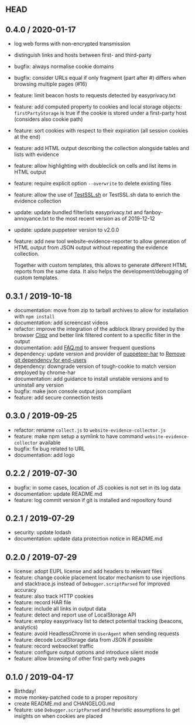 ## HEAD

## 0.4.0 / 2020-01-17

* log web forms with non-encrypted transmission
* distinguish links and hosts between first- and third-party
* bugfix: always normalise cookie domains
* bugfix: consider URLs equal if only fragment (part after #) differs when browsing multiple pages (#16)
* feature: limit beacon hosts to requests detected by easyprivacy.txt
* feature: add computed property to cookies and local storage objects: `firstPartyStorage` is true if the cookie is stored under a first-party host (considers also cookie path)
* feature: sort cookies with respect to their expiration (all session cookies at the end)
* feature: add HTML output describing the collection alongside tables and lists with evidence
* feature: allow highlighting with doubleclick on cells and list items in HTML output
* feature: require explicit option `--overwrite` to delete existing files
* feature: allow the use of [TestSSL.sh](https://testssl.sh/) or TestSSL.sh data to enrich the evidence collection
* update: update bundled filterlists easyprivacy.txt and fanboy-annoyance.txt to the most recent version as of 2019-12-12
* update: update puppeteer version to v2.0.0
* feature: add new tool website-evidence-reporter to allow generation of HTML output from JSON output without repeating the evidence collection.

  Together with custom templates, this allows to generate different HTML reports from the same data. It also helps the development/debugging of custom templates.

## 0.3.1 / 2019-10-18

  * documentation: move from zip to tarball archives to allow for installation with `npm install`
  * documentation: add screencast videos
  * refactor: improve the integration of the adblock library provided by the browser [Cliqz](https://cliqz.com/) and better link filtered content to a specific filter in the output
  * documentation: add [FAQ.md](FAQ.md) to answer frequent questions
  * dependency: update version and provider of [puppeteer-har](https://www.npmjs.com/package/puppeteer-har) to [Remove git dependency for end-users](https://github.com/EU-EDPS/website-evidence-collector/issues/9)
  * dependency: downgrade version of tough-cookie to match version employed by chrome-har
  * documentation: add guidance to install unstable versions and to uninstall any version
  * bugfix: make json console output json compliant
  * feature: add secure connection tests

## 0.3.0 / 2019-09-25

  * refactor: rename `collect.js` to `website-evidence-collector.js`
  * feature: make npm setup a symlink to have command `website-evidence-collector` available
  * bugfix: fix bug related to URL
  * documentation: add logo

## 0.2.2 / 2019-07-30

  * bugfix: in some cases, location of JS cookies is not set in its log data
  * documentation: update README.md
  * feature: log commit version if git is installed and repository found

## 0.2.1 / 2019-07-29

  * security: update lodash
  * documentation: update data protection notice in README.md

## 0.2.0 / 2019-07-29

  * license: adopt EUPL license and add headers to relevant files
  * feature: change cookie placement locator mechanism to use injections and stacktrace.js instead of `Debugger.scriptParsed` for improved accuracy
  * feature: also track HTTP cookies
  * feature: record HAR file
  * feature: include all links in output data
  * feature: detect and report use of LocalStorage API
  * feature: employ easyprivacy list to detect potential tracking (beacons, analytics)
  * feature: avoid HeadlessChrome in `UserAgent` when sending requests
  * feature: decode LocalStorage data from JSON if possible
  * feature: record websocket traffic
  * feature: configure output options and introduce silent mode
  * feature: allow browsing of other first-party web pages

## 0.1.0 / 2019-04-17

  * Birthday!
  * move monkey-patched code to a proper repository
  * create README.md and CHANGELOG.md
  * feature: use `Debugger.scriptParsed` and heuristic assumptions to get insights on when cookies are placed
